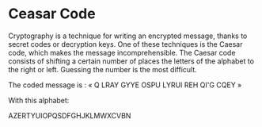 # Ceasar Code

Cryptography is a technique for writing an encrypted message, thanks to secret codes or decryption keys. One of these techniques is the Caesar code, which makes the message incomprehensible.  The Caesar code consists of shifting a certain number of places the letters of the alphabet to the right or left. Guessing the number is the most difficult.

The coded message is : « Q LRAY GYYE OSPU LYRUI REH QI'G CQEY »

With this alphabet:

AZERTYUIOPQSDFGHJKLMWXCVBN
